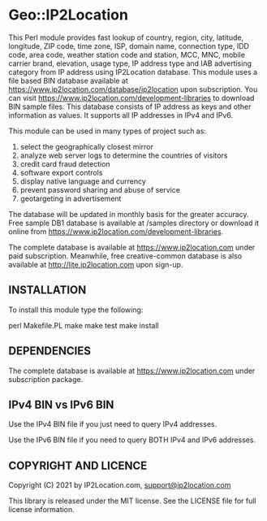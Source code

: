 Geo::IP2Location
================

This Perl module provides fast lookup of country, region, city, latitude, longitude, ZIP code, time zone, ISP, domain name, connection type, IDD code, area code, weather station code and station, MCC, MNC, mobile carrier brand, elevation, usage type, IP address type and IAB advertising category from IP address using IP2Location database. This module uses a file based BIN database available at https://www.ip2location.com/database/ip2location upon subscription. You can visit https://www.ip2location.com/development-libraries to download BIN sample files. This database consists of IP address as keys and other information as values. It supports all IP addresses in IPv4 and IPv6.

This module can be used in many types of project such as:

 1) select the geographically closest mirror
 2) analyze web server logs to determine the countries of visitors
 3) credit card fraud detection
 4) software export controls
 5) display native language and currency
 6) prevent password sharing and abuse of service
 7) geotargeting in advertisement

The database will be updated in monthly basis for the greater accuracy. Free sample DB1 database is available at /samples directory or download it online from https://www.ip2location.com/development-libraries.

The complete database is available at https://www.ip2location.com under paid subscription. Meanwhile, free creative-common database is also available at http://lite.ip2location.com upon sign-up.

## INSTALLATION

To install this module type the following:

   perl Makefile.PL
   make
   make test
   make install

## DEPENDENCIES

The complete database is available at https://www.ip2location.com under subscription package.

## IPv4 BIN vs IPv6 BIN

Use the IPv4 BIN file if you just need to query IPv4 addresses.

Use the IPv6 BIN file if you need to query BOTH IPv4 and IPv6 addresses.

## COPYRIGHT AND LICENCE

Copyright (C) 2021 by IP2Location.com, support@ip2location.com

This library is released under the MIT license. See the LICENSE file for full license information.